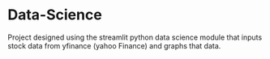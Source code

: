 # Data-Science
Project designed using the streamlit python data science module that inputs stock data from yfinance (yahoo Finance) and graphs that data. 
